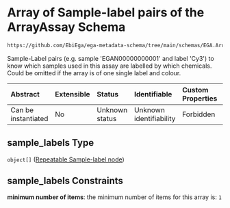 # Array of Sample-label pairs of the ArrayAssay Schema

```txt
https://github.com/EbiEga/ega-metadata-schema/tree/main/schemas/EGA.ArrayAssay.json#/properties/sample_labels
```

Sample-Label pairs (e.g. sample 'EGAN00000000001' and label 'Cy3') to know which samples used in this assay are labelled by which chemicals. Could be omitted if the array is of one single label and colour.

| Abstract            | Extensible | Status         | Identifiable            | Custom Properties | Additional Properties | Access Restrictions | Defined In                                                                |
| :------------------ | :--------- | :------------- | :---------------------- | :---------------- | :-------------------- | :------------------ | :------------------------------------------------------------------------ |
| Can be instantiated | No         | Unknown status | Unknown identifiability | Forbidden         | Forbidden             | none                | [EGA.ArrayAssay.json*](../out/EGA.ArrayAssay.json "open original schema") |

## sample_labels Type

`object[]` ([Repeatable Sample-label node](ega-2-definitions-repeatable-sample-label-node.md))

## sample_labels Constraints

**minimum number of items**: the minimum number of items for this array is: `1`
